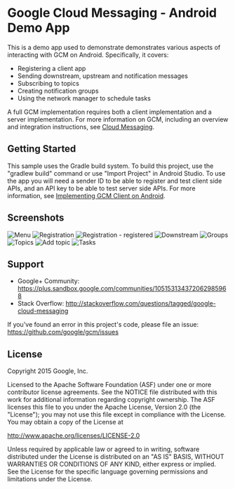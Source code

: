 Google Cloud Messaging - Android Demo App
==========================================

This is a demo app used to demonstrate demonstrates various aspects of
interacting with GCM on Android. Specifically, it covers:

* Registering a client app
* Sending downstream, upstream and notification messages
* Subscribing to topics
* Creating notification groups
* Using the network manager to schedule tasks

A full GCM implementation requires both a client implementation and a server
implementation. For more information on GCM, including an overview and
integration instructions, see
[Cloud Messaging](https://developers.google.com/cloud-messaging/).

## Getting Started

This sample uses the Gradle build system. To build this project, use the
"gradlew build" command or use "Import Project" in Android Studio. To use the
app you will need a sender ID to be able to register and test client side APIs,
and an API key to be able to test server side APIs. For more information, see
[Implementing GCM Client on Android](https://developers.google.com/cloud-messaging/android/client).

## Screenshots

![Menu](screenshots/menu.png "The app's menu")
![Registration](screenshots/registration1.png "Registration page - unregistered")
![Registration - registered](screenshots/registration2.png "Registration page - registered")
![Downstream](screenshots/downstream.png "Sending downstream messages")
![Groups](screenshots/groups.png "Groups page")
![Topics](screenshots/topics.png "Topics page")
![Add topic](screenshots/add_topic.png "Add a topic")
![Tasks](screenshots/tasks.png "Network manager tasks page")

## Support

- Google+ Community: https://plus.sandbox.google.com/communities/105153134372062985968
- Stack Overflow: http://stackoverflow.com/questions/tagged/google-cloud-messaging

If you've found an error in this project's code, please file an issue:
https://github.com/google/gcm/issues

## License

Copyright 2015 Google, Inc.

Licensed to the Apache Software Foundation (ASF) under one or more contributor
license agreements.  See the NOTICE file distributed with this work for
additional information regarding copyright ownership.  The ASF licenses this
file to you under the Apache License, Version 2.0 (the "License"); you may not
use this file except in compliance with the License.  You may obtain a copy of
the License at

  http://www.apache.org/licenses/LICENSE-2.0

Unless required by applicable law or agreed to in writing, software
distributed under the License is distributed on an "AS IS" BASIS, WITHOUT
WARRANTIES OR CONDITIONS OF ANY KIND, either express or implied.  See the
License for the specific language governing permissions and limitations under
the License.
